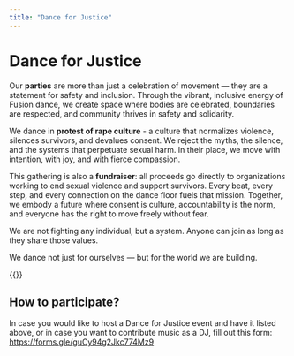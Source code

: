 ```yaml
---
title: "Dance for Justice"
---
```


# Dance for Justice

Our **parties** are more than just a celebration of movement — they are a statement for safety and inclusion. Through the vibrant, inclusive energy of Fusion dance, we create space where bodies are celebrated, boundaries are respected, and community thrives in safety and solidarity.

We dance in **protest of rape culture** - a culture that normalizes violence, silences survivors, and devalues consent. We reject the myths, the silence, and the systems that perpetuate sexual harm. In their place, we move with intention, with joy, and with fierce compassion.

This gathering is also a **fundraiser**: all proceeds go directly to organizations working to end sexual violence and support survivors. Every beat, every step, and every connection on the dance floor fuels that mission. Together, we embody a future where consent is culture, accountability is the norm, and everyone has the right to move freely without fear.

We are not fighting any individual, but a system. Anyone can join as long as they share those values.

We dance not just for ourselves — but for the world we are building.

{{<localevents section="dance-for-justice" onboarding="false">}}

## How to participate?

In case you would like to host a Dance for Justice event and have it listed above, or in case you want to contribute music as a DJ, fill out this form: https://forms.gle/guCy94g2Jkc774Mz9
